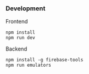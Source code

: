 ### Development
Frontend
```
npm install
npm run dev
```
Backend
```
npm install -g firebase-tools
npm run emulators
```